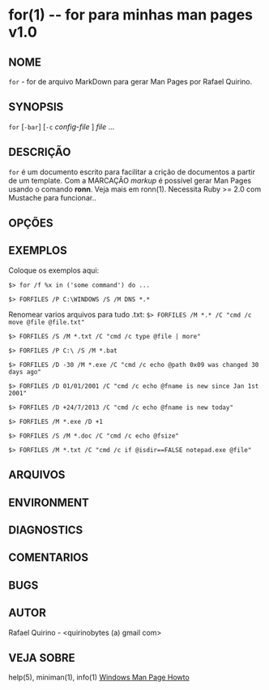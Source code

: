 for(1) -- for para minhas man pages v1.0
===============================================

NOME
----

`for` - for de arquivo MarkDown para gerar Man Pages por Rafael Quirino.

SYNOPSIS
--------

`for` [`-bar`] [`-c` *config-file* ] *file* ...

DESCRIÇÃO
---------

`for` é um documento escrito para facilitar a crição de documentos a partir de um template.
Com a MARCAÇÃO *markup* é possível gerar Man Pages usando o comando **ronn**. Veja mais em ronn(1).
Necessita Ruby >= 2.0 com Mustache para funcionar..

OPÇÕES
------


EXEMPLOS
--------

Coloque os exemplos aqui:

   `$> for /f %x in ('some command') do ... `


`$> FORFILES /P C:\WINDOWS /S /M DNS *.*`

Renomear varios arquivos para tudo .txt:
`$> FORFILES /M *.* /C "cmd /c move @file @file.txt"`

`$> FORFILES /S /M *.txt /C "cmd /c type @file | more"`

`$> FORFILES /P C:\ /S /M *.bat`

`$> FORFILES /D -30 /M *.exe
        /C "cmd /c echo @path 0x09 was changed 30 days ago"`

`$> FORFILES /D 01/01/2001
             /C "cmd /c echo @fname is new since Jan 1st 2001"`

`$> FORFILES /D +24/7/2013 /C "cmd /c echo @fname is new today"`

`$> FORFILES /M *.exe /D +1`

`$> FORFILES /S /M *.doc /C "cmd /c echo @fsize"`

`$> FORFILES /M *.txt /C "cmd /c if @isdir==FALSE notepad.exe @file"`



ARQUIVOS
--------

ENVIRONMENT
-----------
DIAGNOSTICS
-----------
COMENTARIOS
-----------
BUGS
----
AUTOR
-----

Rafael Quirino - <quirinobytes (a) gmail com>

VEJA SOBRE
----------

help(5), miniman(1), info(1) [Windows Man Page Howto](
http://www.schweikhardt.net/man_page_howto.html)
